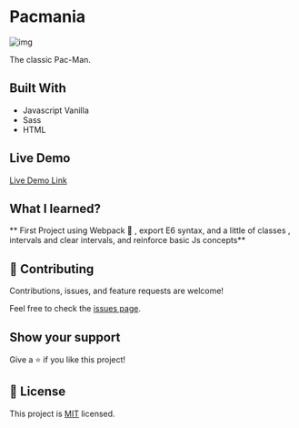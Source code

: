 # Pacmania 

![img](https://res.cloudinary.com/turbopila/image/upload/v1616281481/ezgif.com-gif-maker_oni0ns.gif)

The classic Pac-Man.

## Built With
- Javascript Vanilla
- Sass
- HTML

## Live Demo

[Live Demo Link](https://soyrenzo.github.io/PACMANIA/)

## What I learned?

** First Project using Webpack 🤯 , export E6 syntax, and a little of classes , intervals and clear intervals, and reinforce basic Js concepts**

## 🤝 Contributing

Contributions, issues, and feature requests are welcome!

Feel free to check the [issues page](issues/).

## Show your support

Give a ⭐️ if you like this project!

## 📝 License

This project is [MIT](lic.url) licensed.
